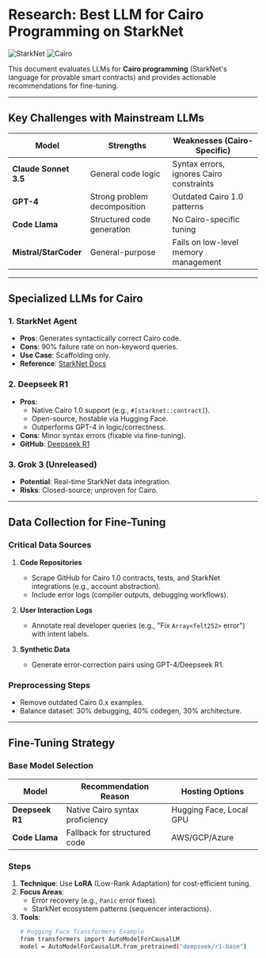 # Research: Best LLM for Cairo Programming on StarkNet

![StarkNet](https://img.shields.io/badge/StarkNet-EC7211?style=flat&logo=starknet&logoColor=white)
![Cairo](https://img.shields.io/badge/Cairo-1.0-2B817D?style=flat)

This document evaluates LLMs for **Cairo programming** (StarkNet's language for provable smart contracts) and provides actionable recommendations for fine-tuning.

---

## Key Challenges with Mainstream LLMs

| Model              | Strengths                          | Weaknesses (Cairo-Specific)          |
|--------------------|------------------------------------|---------------------------------------|
| **Claude Sonnet 3.5** | General code logic                | Syntax errors, ignores Cairo constraints |
| **GPT-4**            | Strong problem decomposition      | Outdated Cairo 1.0 patterns           |
| **Code Llama**       | Structured code generation        | No Cairo-specific tuning              |
| **Mistral/StarCoder**| General-purpose                  | Fails on low-level memory management  |

---

## Specialized LLMs for Cairo

### 1. StarkNet Agent
- **Pros**: Generates syntactically correct Cairo code.
- **Cons**: 90% failure rate on non-keyword queries.
- **Use Case**: Scaffolding only.  
- **Reference**: [StarkNet Docs](https://starknet.io)

### 2. Deepseek R1
- **Pros**:  
  - Native Cairo 1.0 support (e.g., `#[starknet::contract]`).  
  - Open-source, hostable via Hugging Face.  
  - Outperforms GPT-4 in logic/correctness.  
- **Cons**: Minor syntax errors (fixable via fine-tuning).  
- **GitHub**: [Deepseek R1](https://github.com/deepseek-ai)

### 3. Grok 3 (Unreleased)
- **Potential**: Real-time StarkNet data integration.  
- **Risks**: Closed-source; unproven for Cairo.  

---

## Data Collection for Fine-Tuning

### Critical Data Sources
1. **Code Repositories**  
   - Scrape GitHub for Cairo 1.0 contracts, tests, and StarkNet integrations (e.g., account abstraction).  
   - Include error logs (compiler outputs, debugging workflows).  

2. **User Interaction Logs**  
   - Annotate real developer queries (e.g., "Fix `Array<felt252>` error") with intent labels.  

3. **Synthetic Data**  
   - Generate error-correction pairs using GPT-4/Deepseek R1.  

### Preprocessing Steps
- Remove outdated Cairo 0.x examples.  
- Balance dataset: 30% debugging, 40% codegen, 30% architecture.  

---

## Fine-Tuning Strategy

### Base Model Selection
| Model          | Recommendation Reason          | Hosting Options        |
|----------------|---------------------------------|------------------------|
| **Deepseek R1**| Native Cairo syntax proficiency | Hugging Face, Local GPU|
| **Code Llama** | Fallback for structured code    | AWS/GCP/Azure          |

### Steps
1. **Technique**: Use **LoRA** (Low-Rank Adaptation) for cost-efficient tuning.  
2. **Focus Areas**:  
   - Error recovery (e.g., `Panic` error fixes).  
   - StarkNet ecosystem patterns (sequencer interactions).  
3. **Tools**:  
   ```bash
   # Hugging Face Transformers Example
   from transformers import AutoModelForCausalLM
   model = AutoModelForCausalLM.from_pretrained("deepseek/r1-base")

